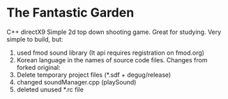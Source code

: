 # The Fantastic Garden
C++ directX9 Simple 2d top down shooting game.
Great for studying.
Very simple to build, but:
1) used fmod sound library (It api requires registration on fmod.org)
2) Korean language in the names of source code files.
Changes from forked original:
1) Delete temporary project files (*.sdf + degug/release)
2) changed soundManager.cpp (playSound)
3) deleted  unused *.rc file
